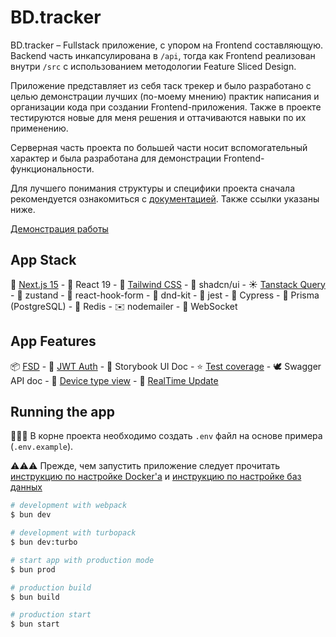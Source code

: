 # BD.tracker

BD.tracker – Fullstack приложение, с упором на Frontend составляющую. Backend часть инкапсулирована в `/api`, тогда как Frontend реализован внутри `/src` с использованием методологии Feature Sliced Design.

Приложение представляет из себя таск трекер и было разработано с целью демонстрации лучших (по-моему мнению) практик написания и организации кода при создании Frontend-приложения. Также в проекте тестируются новые для меня решения и оттачиваются навыки по их применению.

Серверная часть проекта по большей части носит вспомогательный характер и была разработана для демонстрации Frontend-функциональности.

Для лучшего понимания структуры и специфики проекта сначала рекомендуется ознакомиться с [документацией](./docs/). Также ссылки указаны ниже.

[Демонстрация работы](./docs/demo.md)

## App Stack

🍎 [Next.js 15](./docs/nextjs.md) - 🌈 React 19 - 🌊 [Tailwind CSS]('./docs/tailwind.md') - 🍞 shadcn/ui - ☀️ [Tanstack Query](./docs/tanstackquery.md) - 🐻 zustand - 📝 react-hook-form - 🎲 dnd-kit - 🍕 jest - 🍋 Cypress - 🥯 Prisma (PostgreSQL) - 💯 Redis - ✉️ nodemailer - 💬 WebSocket

## App Features

📦 [FSD](./docs/fsd.md) - 🍌 [JWT Auth](./docs/auth.md) - 🥕 Storybook UI Doc - ⭐️ [Test coverage](./docs/testing.md) - 🕊️ Swagger API doc - 🌴 [Device type view](./docs/device.md) - 🔫 [RealTime Update](./docs/realtime.md)

## Running the app

📢📢📢 В корне проекта необходимо создать `.env` файл на основе примера (`.env.example`).

⚠️⚠️⚠️ Прежде, чем запустить приложение следует прочитать [инструкцию по настройке Docker'a](./docs/docker.md) и [инструкцию по настройке баз данных](./docs/db.md)

```bash
# development with webpack
$ bun dev

# development with turbopack
$ bun dev:turbo

# start app with production mode
$ bun prod

# production build
$ bun build

# production start
$ bun start
```

